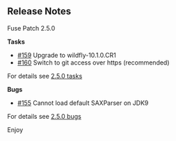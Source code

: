 Release Notes
-------------

Fuse Patch 2.5.0

**Tasks**

* [#159][159] Upgrade to wildfly-10.1.0.CR1
* [#160][160] Switch to git access over https (recommended)

For details see [2.5.0 tasks](https://github.com/wildfly-extras/fuse-patch/issues?q=milestone%3A"2.5.0"+label%3Atask)

**Bugs**

* [#155][155] Cannot load default SAXParser on JDK9

For details see [2.5.0 bugs](https://github.com/wildfly-extras/fuse-patch/issues?q=milestone%3A"2.5.0"+label%3Abug)

[159]: https://github.com/wildfly-extras/fuse-patch/issues/159
[160]: https://github.com/wildfly-extras/fuse-patch/issues/160
[155]: https://github.com/wildfly-extras/fuse-patch/issues/155

Enjoy
